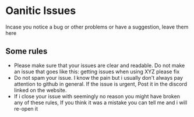 # Oanitic Issues
Incase you notice a bug or other problems or have a suggestion, leave them here

## Some rules
- Please make sure that your issues are clear and readable. Do not make an issue that goes like this: getting issues when using XYZ please fix
- Do not spam your issue. I know the pain but i usually don't always pay attention to github in general. If the issue is urgent, Post it in the discord linked on the website.
- If i close your issue with seemingly no reason you might have broken any of these rules, If you think it was a mistake you can tell me and i will re-open it
